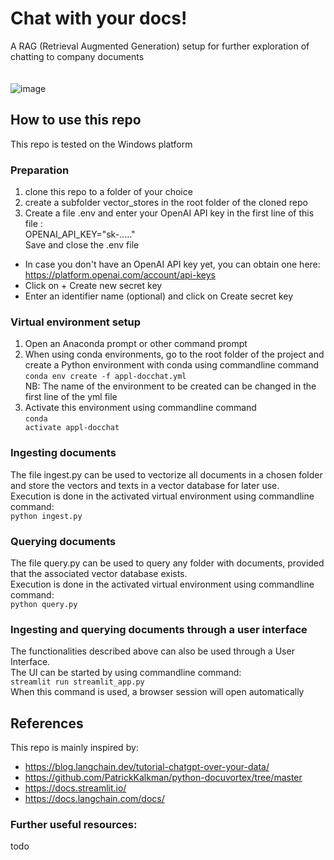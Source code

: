 # Chat with your docs!
A RAG (Retrieval Augmented Generation) setup for further exploration of chatting to company documents<br><br><br>
![image](https://github.com/pbl-nl/appl-docchat/assets/7226328/d30cdb13-2276-4510-aae9-c94fcaeb9f66)


## How to use this repo
This repo is tested on the Windows platform

### Preparation
1. clone this repo to a folder of your choice
2. create a subfolder vector_stores in the root folder of the cloned repo
3. Create a file .env and enter your OpenAI API key in the first line of this file :<br>
OPENAI_API_KEY="sk-....."<br>
Save and close the .env file<br>
* In case you don't have an OpenAI API key yet, you can obtain one here: https://platform.openai.com/account/api-keys
* Click on + Create new secret key
* Enter an identifier name (optional) and click on Create secret key

### Virtual environment setup
1. Open an Anaconda prompt or other command prompt
2. When using conda environments, go to the root folder of the project and create a Python environment with conda using commandline command<br>
<code>conda env create -f appl-docchat.yml</code><br>
NB: The name of the environment to be created can be changed in the first line of the yml file
3. Activate this environment using commandline command<br>
<code>conda activate appl-docchat</code>

### Ingesting documents
The file ingest.py can be used to vectorize all documents in a chosen folder and store the vectors and texts in a vector database for later use.<br>
Execution is done in the activated virtual environment using commandline command:<br>
<code>python ingest.py</code>

### Querying documents
The file query.py can be used to query any folder with documents, provided that the associated vector database exists.<br>
Execution is done in the activated virtual environment using commandline command:<br>
<code>python query.py</code>

### Ingesting and querying documents through a user interface
The functionalities described above can also be used through a User Interface.<br>
The UI can be started by using commandline command:<br>
<code>streamlit run streamlit_app.py</code><br>
When this command is used, a browser session will open automatically

## References
This repo is mainly inspired by:
- https://blog.langchain.dev/tutorial-chatgpt-over-your-data/
- https://github.com/PatrickKalkman/python-docuvortex/tree/master
- https://docs.streamlit.io/
- https://docs.langchain.com/docs/

### Further useful resources:
todo
